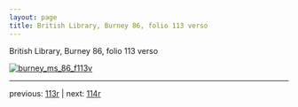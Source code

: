 ```yaml
---
layout: page
title: British Library, Burney 86, folio 113 verso
---
```


British Library, Burney 86, folio 113 verso

[![burney_ms_86_f113v](http://www.homermultitext.org/iipsrv?IIIF=/project/homer/pyramidal/deepzoom/bl/burney86imgs/v1/burney_ms_86_f113v.tif/full/800,/0/default.jpg)](http://www.homermultitext.org/ict2/?urn=urn:cite2:bl:burney86imgs.v1:burney_ms_86_f113v) 

---

previous:  [113r](../113r/) | next: [114r](../114r/)